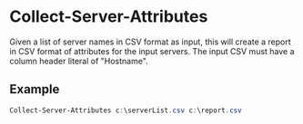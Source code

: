 # Collect-Server-Attributes
Given a list of server names in CSV format as input, this will create
a report in CSV format of attributes for the input servers.  The input
CSV must have a column header literal of "Hostname".
## Example
```powershell
Collect-Server-Attributes c:\serverList.csv c:\report.csv
```